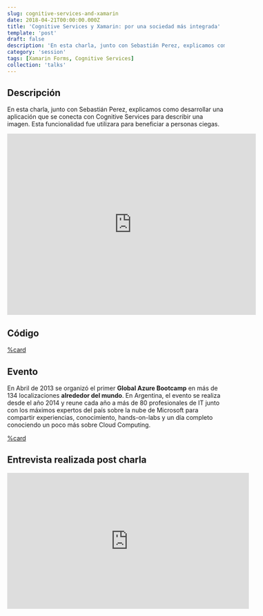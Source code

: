 ```yaml
---
slug: cognitive-services-and-xamarin
date: 2018-04-21T00:00:00.000Z
title: 'Cognitive Services y Xamarin: por una sociedad más integrada'
template: 'post'
draft: false
description: 'En esta charla, junto con Sebastián Perez, explicamos como desarrollar una aplicación que se conecta con Cognitive Services para describir una imagen. Esta funcionalidad fue utilizara para beneficiar a personas ciegas.'
category: 'session'
tags: [Xamarin Forms, Cognitive Services]
collection: 'talks'
---
```


## Descripción

En esta charla, junto con Sebastián Perez, explicamos como desarrollar una aplicación que se conecta con Cognitive Services para describir una imagen. Esta funcionalidad fue utilizara para beneficiar a personas ciegas.

<iframe src="https://slides.com/garudaslap/cognitive-services/embed" width="576" height="420" scrolling="no" frameborder="0" webkitallowfullscreen mozallowfullscreen allowfullscreen></iframe>

## Código

[%card](https://github.com/Net-Baires/BlindSocial)

## Evento

En Abril de 2013 se organizó el primer **Global Azure Bootcamp** en más de 134 localizaciones **alrededor del mundo**. En Argentina, el evento se realiza desde el año 2014 y reune cada año a más de 80 profesionales de IT junto con los máximos expertos del país sobre la nube de Microsoft para compartir experiencias, conocimiento, hands-on-labs y un día completo conociendo un poco más sobre Cloud Computing.

[%card](https://globalazurecampar.azurewebsites.net/gab2018.html)

## Entrevista realizada post charla

<iframe width="560" height="315" src="https://www.youtube.com/embed/-pR2N3aIJRM" frameborder="0" allow="accelerometer; autoplay; encrypted-media; gyroscope; picture-in-picture" allowfullscreen></iframe>
